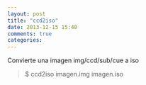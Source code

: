 ```yaml
---
layout: post
title: "ccd2iso"
date: 2013-12-15 15:40
comments: true
categories: 
---
```

Convierte una imagen img/ccd/sub/cue a iso

>$ ccd2iso imagen.img imagen.iso

